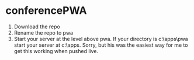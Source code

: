 # conferencePWA

1. Download the repo
2. Rename the repo to pwa
3. Start your server at the level above pwa. If your directory is c:\apps\pwa start your server at c:\apps. Sorry, but his was the easiest way for me to get this working when pushed live.